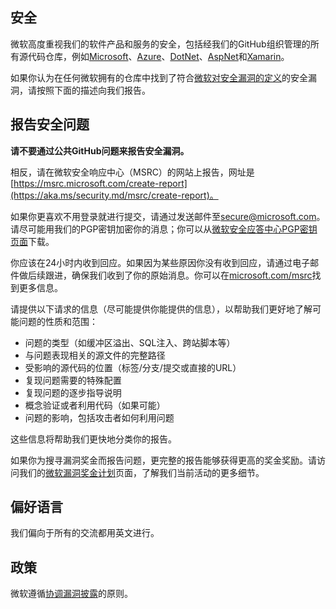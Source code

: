 <!-- BEGIN MICROSOFT SECURITY.MD V0.0.9 BLOCK -->

## 安全

微软高度重视我们的软件产品和服务的安全，包括经我们的GitHub组织管理的所有源代码仓库，例如[Microsoft](https://github.com/Microsoft)、[Azure](https://github.com/Azure)、[DotNet](https://github.com/dotnet)、[AspNet](https://github.com/aspnet)和[Xamarin](https://github.com/xamarin)。

如果你认为在任何微软拥有的仓库中找到了符合[微软对安全漏洞的定义](https://aka.ms/security.md/definition)的安全漏洞，请按照下面的描述向我们报告。

## 报告安全问题

**请不要通过公共GitHub问题来报告安全漏洞。**

相反，请在微软安全响应中心（MSRC）的网站上报告，网址是[https://msrc.microsoft.com/create-report](https://aka.ms/security.md/msrc/create-report)。

如果你更喜欢不用登录就进行提交，请通过发送邮件至[secure@microsoft.com](mailto:secure@microsoft.com)。请尽可能用我们的PGP密钥加密你的消息；你可以从[微软安全应答中心PGP密钥页面](https://aka.ms/security.md/msrc/pgp)下载。

你应该在24小时内收到回应。如果因为某些原因你没有收到回应，请通过电子邮件做后续跟进，确保我们收到了你的原始消息。你可以在[microsoft.com/msrc](https://www.microsoft.com/msrc)找到更多信息。

请提供以下请求的信息（尽可能提供你能提供的信息），以帮助我们更好地了解可能问题的性质和范围：

  * 问题的类型（如缓冲区溢出、SQL注入、跨站脚本等）
  * 与问题表现相关的源文件的完整路径
  * 受影响的源代码的位置（标签/分支/提交或直接的URL）
  * 复现问题需要的特殊配置
  * 复现问题的逐步指导说明
  * 概念验证或者利用代码（如果可能）
  * 问题的影响，包括攻击者如何利用问题

这些信息将帮助我们更快地分类你的报告。

如果你为搜寻漏洞奖金而报告问题，更完整的报告能够获得更高的奖金奖励。请访问我们的[微软漏洞奖金计划](https://aka.ms/security.md/msrc/bounty)页面，了解我们当前活动的更多细节。

## 偏好语言

我们偏向于所有的交流都用英文进行。

## 政策

微软遵循[协调漏洞披露](https://aka.ms/security.md/cvd)的原则。

<!-- END MICROSOFT SECURITY.MD BLOCK -->

